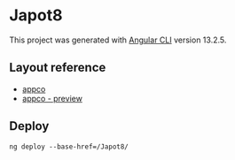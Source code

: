 # Japot8

This project was generated with [Angular CLI](https://github.com/angular/angular-cli) version 13.2.5.
## Layout reference

- [appco](https://colorlib.com/wp/template/appco/)
- [appco - preview](https://preview.colorlib.com/#appco)

## Deploy

```
ng deploy --base-href=/Japot8/
```